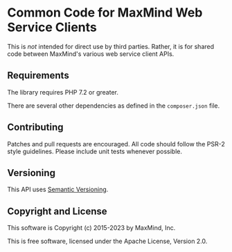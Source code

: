 # Common Code for MaxMind Web Service Clients #

This is _not_ intended for direct use by third parties. Rather, it is for
shared code between MaxMind's various web service client APIs.

## Requirements  ##

The library requires PHP 7.2 or greater.

There are several other dependencies as defined in the `composer.json` file.

## Contributing ##

Patches and pull requests are encouraged. All code should follow the PSR-2
style guidelines. Please include unit tests whenever possible.

## Versioning ##

This API uses [Semantic Versioning](http://semver.org/).

## Copyright and License ##

This software is Copyright (c) 2015-2023 by MaxMind, Inc.

This is free software, licensed under the Apache License, Version 2.0.
